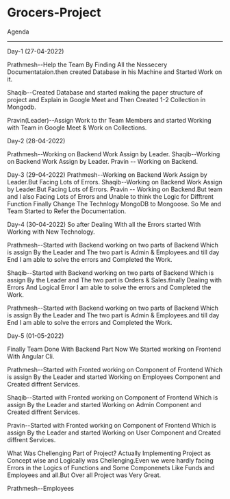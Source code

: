# Grocers-Project


Agenda
_________________

Day-1 (27-04-2022)

Prathmesh--Help the Team By Finding All the Nessecery Documentataion.then created
Database in his Machine and Started Work on it.

Shaqib--Created Database and started making the paper structure of project and Explain 
in Google Meet and Then Created 1-2 Collection in Mongodb.

Pravin(Leader)--Assign Work to thr Team Members and started Working with Team in Google Meet & Work on 
Collections.

Day-2 (28-04-2022)

Prathmesh--Working on Backend Work Assign by Leader.
Shaqib--Working on Backend Work Assign by Leader.
Pravin -- Working on Backend.


Day-3 (29-04-2022)
Prathmesh--Working on Backend Work Assign by Leader.But Facing Lots of Errors.
Shaqib--Working on Backend Work Assign by Leader.But Facing Lots of Errors.
Pravin -- Working on Backend.But team and I also Facing Lots of Errors
and Unable to think the Logic for Difftrent Function Finally Change The 
Technlogy MongoDB to Mongoose.
So Me and Team Started to Refer the Documentation.


Day-4 (30-04-2022)
So after Dealing With all the Errors started With Working with New Technology.

Prathmesh--Started with Backend working on two parts of Backend Which is assign By the
Leader and The two part is Admin & Employees.and till day End I am able to solve the 
errors and Completed the Work.

Shaqib--Started with Backend working on two parts of Backend Which is assign By the
Leader and The two part is Orders & Sales.finally Dealing with Errors And Logical Error
I am able to solve the errors and Completed the Work.

Prathmesh--Started with Backend working on two parts of Backend Which is assign By the
Leader and The two part is Admin & Employees.and till day End I am able to solve the 
errors and Completed the Work.

Day-5 (01-05-2022)
 
Finally Team Done With Backend Part Now We Started working on Frontend With Angular Cli.

Prathmesh--Started with Fronted working on Component of Frontend Which is assign By the
Leader and started Working on Employees Component and Created diffrent Services.

Shaqib--Started with Fronted working on Component of Frontend Which is assign By the
Leader and started Working on Admin Component and Created diffrent Services.

Pravin--Started with Fronted working on Component of Frontend Which is assign By the
Leader and started Working on User Component and Created diffrent Services.


What Was Chellenging Part of Project?
Actually Implementing Project as Concept wise and Logically was Chellenging.Even we were hardly facing
Errors in the Logics of Functions and Some Componenets Like Funds and Employees and all.But Over all
Project was Very Great.
 
Prathmesh--Employees





  